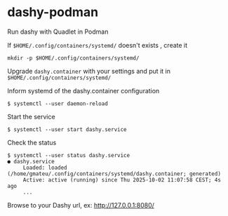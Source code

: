 # dashy-podman
Run dashy with Quadlet in Podman

If `$HOME/.config/containers/systemd/` doesn't exists , create it
```
mkdir -p $HOME/.config/containers/systemd/
```

Upgrade `dashy.container` with your settings and put it in `$HOME/.config/containers/systemd/`

Inform systemd of the dashy.container configuration
```
$ systemctl --user daemon-reload
```

Start the service
```
$ systemctl --user start dashy.service
```

Check the status
```
$ systemctl --user status dashy.service
● dashy.service
     Loaded: loaded (/home/gmateu/.config/containers/systemd/dashy.container; generated)
     Active: active (running) since Thu 2025-10-02 11:07:58 CEST; 4s ago
     ...
```

Browse to your Dashy url, ex: http://127.0.0.1:8080/

